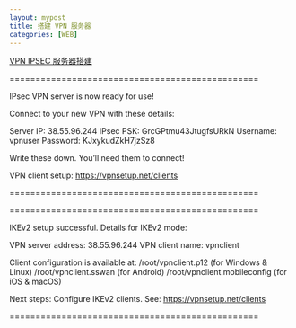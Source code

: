 ```yaml
---
layout: mypost
title: 搭建 VPN 服务器
categories: [WEB]
---
```





[VPN IPSEC 服务器搭建](https://github.com/hwdsl2/setup-ipsec-vpn)

================================================

IPsec VPN server is now ready for use!

Connect to your new VPN with these details:

Server IP: 38.55.96.244 IPsec PSK: GrcGPtmu43JtugfsURkN Username: vpnuser Password: KJxykudZkH7jzSz8

Write these down. You’ll need them to connect!

VPN client setup: https://vpnsetup.net/clients

================================================

================================================

IKEv2 setup successful. Details for IKEv2 mode:

VPN server address: 38.55.96.244 VPN client name: vpnclient

Client configuration is available at: /root/vpnclient.p12 (for Windows & Linux) /root/vpnclient.sswan (for Android) /root/vpnclient.mobileconfig (for iOS & macOS)

Next steps: Configure IKEv2 clients. See: https://vpnsetup.net/clients

================================================

